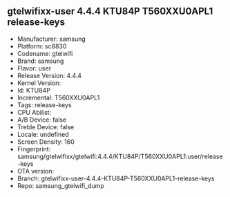 ## gtelwifixx-user 4.4.4 KTU84P T560XXU0APL1 release-keys
- Manufacturer: samsung
- Platform: sc8830
- Codename: gtelwifi
- Brand: samsung
- Flavor: user
- Release Version: 4.4.4
- Kernel Version: 
- Id: KTU84P
- Incremental: T560XXU0APL1
- Tags: release-keys
- CPU Abilist: 
- A/B Device: false
- Treble Device: false
- Locale: undefined
- Screen Density: 160
- Fingerprint: samsung/gtelwifixx/gtelwifi:4.4.4/KTU84P/T560XXU0APL1:user/release-keys
- OTA version: 
- Branch: gtelwifixx-user-4.4.4-KTU84P-T560XXU0APL1-release-keys
- Repo: samsung_gtelwifi_dump
